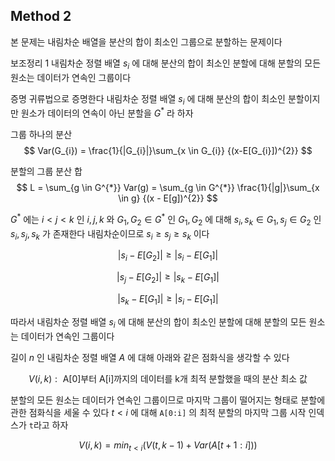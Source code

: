 ## Method 2

본 문제는 내림차순 배열을 분산의 합이 최소인 그룹으로 분할하는 문제이다

보조정리 1
내림차순 정렬 배열 $s_{i}$ 에 대해
분산의 합이 최소인 분할에 대해
분할의 모든 원소는 데이터가 연속인 그룹이다

증명
귀류법으로 증명한다
내림차순 정렬 배열 $s_{i}$ 에 대해 분산의 합이 최소인 분할이지만
원소가 데이터의 연속이 아닌 분할을 $G^{*}$ 라 하자

그룹 하나의 분산
$$
Var(G_{i}) = \frac{1}{|G_{i}|}\sum_{x \in G_{i}} {(x-E[G_{i}])^{2}}
$$

분할의 그룹 분산 합
$$
L = \sum_{g \in G^{*}} Var(g) = \sum_{g \in G^{*}} \frac{1}{|g|}\sum_{x \in g} {(x - E[g])^{2}}
$$

$G^{*}$ 에는  $i < j < k$ 인 $i,j,k$ 와 $G_{1}, G_{2} \in G^{*}$ 인 $G_{1}, G_{2}$ 에 대해
$s_{i}, s_{k} \in G_{1}, s_{j} \in G_{2}$ 인 $s_{i}, s_{j}, s_{k}$ 가 존재한다
내림차순이므로 $s_{i} \ge s_{j} \ge s_{k}$ 이다

$$
|s_{i} - E[G_{2}]| \ge |s_{i} - E[G_{1}]|
$$

$$
|s_{j} - E[G_{2}]| \ge |s_{k} - E[G_{1}]|
$$

$$
|s_{k} - E[G_{1}]| \ge |s_{i} - E[G_{1}]|
$$

따라서 내림차순 정렬 배열 $s_{i}$ 에 대해
분산의 합이 최소인 분할에 대해
분할의 모든 원소는 데이터가 연속인 그룹이다

길이 $n$ 인 내림차순 정렬 배열 $A$ 에 대해 아래와 같은 점화식을 생각할 수 있다

$$
V(i, k) : \text{ A[0]부터 A[i]까지의 데이터를 k개 최적 분할했을 때의 분산 최소 값 }
$$

분할의 모든 원소는 데이터가 연속인 그룹이므로
마지막 그룹이 떨어지는 형태로 분할에 관한 점화식을 세울 수 있다
$t<i$ 에 대해 `A[0:i]` 의 최적 분할의 마지막 그룹 시작 인덱스가 `t`라고 하자


$$
V(i, k) = min_{t < i}(V(t, k-1) + Var(A[t+1:i]))
$$
